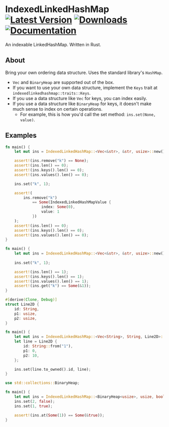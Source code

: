 # IndexedLinkedHashMap &emsp; [![Latest Version]][crates.io] [![Downloads]][crates.io] [![Documentation]][docs.rs]

[Latest Version]: https://img.shields.io/crates/v/indexedlinkedhashmap
[Downloads]: https://img.shields.io/crates/d/indexedlinkedhashmap
[Documentation]: https://img.shields.io/docsrs/indexedlinkedhashmap/latest
[crates.io]: https://crates.io/crates/indexedlinkedhashmap
[docs.rs]: https://docs.rs/indexedlinkedhashmap

An indexable LinkedHashMap. Written in Rust.

## About

Bring your own ordering data structure. Uses the standard library's `HashMap`.

- `Vec` and `BinaryHeap` are supported out of the box.
- If you want to use your own data structure, implement the `Keys` trait at `indexedlinkedhashmap::traits::Keys`.
- If you use a data structure like `Vec` for keys, you can index easily.
- If you use a data structure like `BinaryHeap` for keys, it doesn't make much sense to index on certain operations.
  - For example, this is how you'd call the set method: `ins.set(None, value)`.

## Examples

```rust
fn main() {
    let mut ins = IndexedLinkedHashMap::<Vec<&str>, &str, usize>::new();

    assert!(ins.remove("k") == None);
    assert!(ins.len() == 0);
    assert!(ins.keys().len() == 0);
    assert!(ins.values().len() == 0);

    ins.set("k", 1);

    assert!(
        ins.remove("k")
            == Some(IndexedLinkedHashMapValue {
                index: Some(0),
                value: 1
            })
    );
    assert!(ins.len() == 0);
    assert!(ins.keys().len() == 0);
    assert!(ins.values().len() == 0);
}
```

```rust
fn main() {
    let mut ins = IndexedLinkedHashMap::<Vec<&str>, &str, usize>::new();
    
    ins.set("k", 1);

    assert!(ins.len() == 1);
    assert!(ins.keys().len() == 1);
    assert!(ins.values().len() == 1);
    assert!(ins.get("k") == Some(&1));
}
```

```rust
#[derive(Clone, Debug)]
struct Line2D {
    id: String,
    p1: usize,
    p2: usize,
}

fn main() {
    let mut ins = IndexedLinkedHashMap::<Vec<String>, String, Line2D>::new();
    let line = Line2D {
        id: String::from("1"),
        p1: 0,
        p2: 10,
    };

    ins.set(line.to_owned().id, line);
}
```

```rust
use std::collections::BinaryHeap;

fn main() {
    let mut ins = IndexedLinkedHashMap::<BinaryHeap<usize>, usize, bool>::new();
    ins.set(2, false);
    ins.set(1, true);

    assert!(ins.at(Some(1)) == Some(&true));
}
```
